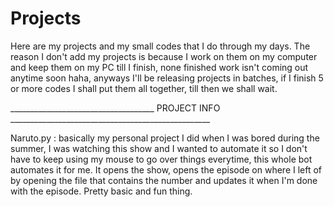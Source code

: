# Projects
Here are my projects and my small codes that I do through my days.
The reason I don't add my projects is because I work on them on my computer and keep them on my PC till I finish, none finished work isn't coming out anytime soon haha, anyways I'll be releasing projects in batches, if I finish 5 or more codes I shall put them all together, till then we shall wait.



____________________________________ PROJECT INFO __________________________________________________

Naruto.py : basically my personal project I did when I was bored during the summer, I was watching this show and I wanted to automate it so I don't have to keep using my mouse to go over things everytime, this whole bot automates it for me. It opens the show, opens the episode on where I left of by opening the file that contains the number and updates it when I'm done with the episode. Pretty basic and fun thing.
